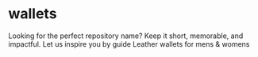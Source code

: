 # wallets
Looking for the perfect repository name? Keep it short, memorable, and impactful. Let us inspire you by guide
Leather wallets for mens & womens
